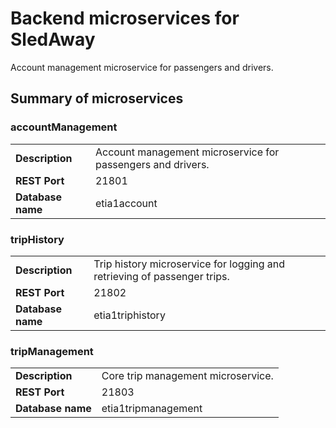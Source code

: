 # Backend microservices for SledAway

Account management microservice for passengers and drivers.

## Summary of microservices

### accountManagement

|      |      |
| ---- | ---- |
| **Description** | Account management microservice for passengers and drivers. |
| **REST Port** | 21801 |
| **Database name** | etia1account |

### tripHistory

|      |      |
| ---- | ---- |
| **Description** | Trip history microservice for logging and retrieving of passenger trips. |
| **REST Port** | 21802 |
| **Database name** | etia1triphistory |

### tripManagement

|      |      |
| ---- | ---- |
| **Description** | Core trip management microservice. |
| **REST Port** | 21803 |
| **Database name** | etia1tripmanagement |
